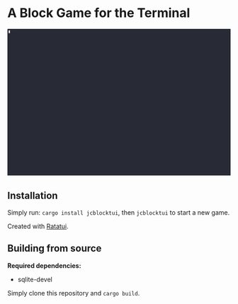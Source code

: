 # A Block Game for the Terminal

![demo](./assets/demo.gif)

## Installation

Simply run: `cargo install jcblocktui`, then `jcblocktui` to start a new game.

Created with [Ratatui].

[Ratatui]: https://ratatui.rs


## Building from source

__Required dependencies:__
* sqlite-devel

Simply clone this repository and `cargo build`.
